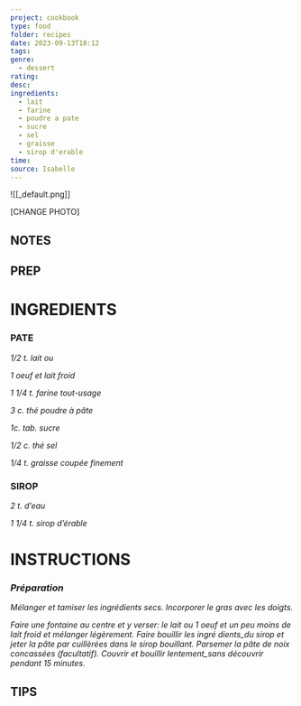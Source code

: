 ```yaml
---
project: cookbook
type: food
folder: recipes
date: 2023-09-13T18:12
tags: 
genre:
  - dessert
rating: 
desc: 
ingredients:
  - lait
  - farine
  - poudre a pate
  - sucre
  - sel
  - graisse
  - sirop d'erable
time: 
source: Isabelle
---
```


![[_default.png]]

[CHANGE PHOTO]


## NOTES




## PREP


# INGREDIENTS

### PATE

_1/2 t. lait ou_

_1 oeuf et lait froid_

_1 1/4 t. farine tout-usage_

_3 c. thé poudre à pâte_

_1c. tab. sucre_

_1/2 c. thé sel_

_1/4 t. graisse coupée finement_

### SIROP

_2 t. d’eau_

_1 1/4 t. sirop d’érable_



# INSTRUCTIONS

### _Préparation_

_Mélanger et tamiser les ingrédients secs._
_Incorporer le gras avec les doigts._

_Faire une fontaine au centre et y verser:_
_le lait ou 1 oeuf et un peu moins de lait_
_froid et mélanger légèrement. Faire bouillir_
_les ingré dients_du sirop et jeter la pâte par_
_cuillèrées dans le sirop bouillant. Parsemer la_
_pâte de noix concassées (facultatif). Couvrir_
_et bouillir lentement_sans découvrir pendant_
_15 minutes._

## TIPS



